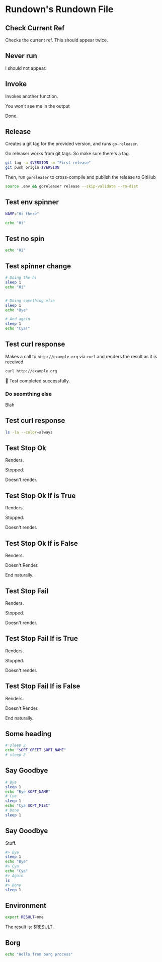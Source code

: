 <r opt="docopt" type="string" desc="An option for the document"/>

# Rundown's Rundown File

## Check Current Ref <r section="check-ref" silent />

Checks the current ref. This should appear twice.

## Never run <r section="never-run" silent if="false" />

I should not appear.

## Invoke <r section="invoke"/>

Invokes another function.

<r invoke="never-run" />

<r invoke="check-ref" />

<r dep="check-ref">You won't see me in the output</r>

<r dep="check-ref" />

<r dep="check-ref" />

Done.

## Release <r section="release"/>

<r help>Creates a git tag for the provided version, and runs `go-releaser`.</r>

<r opt="version" as="VERSION" required type="string" desc="The release version (i.e. v0.4.0-beta.6)"/>

<r spinner="Tagging..." stdout>Go releaser works from git tags. So make sure there's a tag.</r>

``` bash
git tag -a $VERSION -m "First release"
git push origin $VERSION
```

<r spinner="Releasing $VERSION..." stdout>Then, run `goreleaser` to cross-compile and publish the release to GitHub</r>

``` bash
source .env && goreleaser release --skip-validate --rm-dist
```

## Test env spinner <r section="test:envspin"/>

<r spinner="Setting env" capture-env="NAME"/>

``` bash
NAME="Hi there"
```

<r spinner="Greeting $NAME" stdout/>

``` bash
echo "Hi"
```

## Test no spin <r section="test:nospin"/>

<r nospin stdout/>

``` bash
echo "Hi"
```

## Test spinner change <r section="test:spin-change"/>

<r spinner="Running..." named-all stdout />

``` bash
# Doing the hi
sleep 1
echo "Hi"


# Doing something else
sleep 1
echo "Bye"

# And again
sleep 1
echo "Cya!"
```

## Test curl response <r section="test:curl"/>

Makes a call to `http://example.org` via `curl` and renders the result as it is received.

<r stdout spinner="Requesting..."/>

``` bash
curl http://example.org
```

:rocket: Test completed successfully.

### Do seomthing else <r if="false" section="test:curl:done"/>

Blah

## Test curl response <r section="test:ls"/>

<r stdout spinner="Executing..." nospin/>

``` bash
ls -la --color=always
```

## Test Stop Ok <r section="test:stopok"/>

Renders.

<r stop-ok>Stopped.</r>

Doesn't render.

## Test Stop Ok If is True <r section="test:stopokift"/>

Renders.

<r stop-ok if="true">Stopped.</r>

Doesn't render.

## Test Stop Ok If is False <r section="test:stopokiff"/>

Renders.

<r stop-ok if="false">Doesn't Render.</r>

End naturally.

## Test Stop Fail <r section="test:stopfail"/>

Renders.

<r stop-fail>Stopped.</r>

Doesn't render.

## Test Stop Fail If is True <r section="test:stopfailift"/>

Renders.

<r stop-fail if="true">Stopped.</r>

Doesn't render.

## Test Stop Fail If is False <r section="test:stopfailiff"/>

Renders.

<r stop-fail if="false">Doesn't Render.</r>

End naturally.

## Some heading <r label="test:greets"/>

<r desc="Greets you by your name"/>

<r opt="name" type="string" desc="The name to greet" required/>

<r opt="greet" type="enum:hi|formal" desc="The greeting style" required/>

<r stdout/>

``` bash
# sleep 2
echo "$OPT_GREET $OPT_NAME"
# sleep 2
```


## Say Goodbye <r section="test:byee"/>

<r desc="Asks for your name, and then says goodbye, like a boss"/>

<r opt="0:name" type="string" desc="The name to greet"/>
<r opt="*:misc_stuff" type="string" desc="Other names"/>

<r reveal named-all/>

``` bash
# Bye
sleep 1
echo "Bye $OPT_NAME"
# Cya
sleep 1
echo "Cya $OPT_MISC"
# Done
sleep 1
```

## Say Goodbye <r section="test:subs"/>

Stuff.

<r spinner="Working..." sub-spinners/>

``` bash
#> Bye
sleep 1
echo "Bye"
#> Cya
echo "Cya"
#> Again
ls
#> Done
sleep 1
```


## Environment <r section="test:env" />

<r capture-env spinner="Setting env..."/>

``` bash
export RESULT=one
```

The result is: <r sub-env>$RESULT</r>.


## Borg <r section="test:borg" />

<r borg/>

``` bash
echo "Hello from borg process"
```